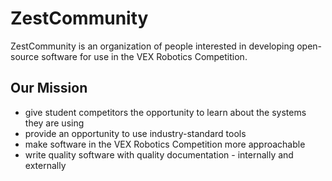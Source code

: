 # ZestCommunity

ZestCommunity is an organization of people interested in developing open-source software for use in the VEX Robotics Competition.

## Our Mission

- give student competitors the opportunity to learn about the systems they are using
- provide an opportunity to use industry-standard tools
- make software in the VEX Robotics Competition more approachable
- write quality software with quality documentation - internally and externally
